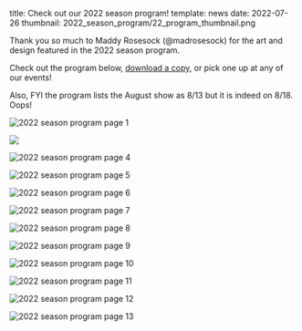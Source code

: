 title: Check out our 2022 season program!
template: news
date: 2022-07-26
thumbnail: 2022_season_program/22_program_thumbnail.png

Thank you so much to Maddy Rosesock (@madrosesock) for the art and design featured in the 2022 season program.

Check out the program below, [download a copy]({attach}/images/2022_season_program/22_season_program_spreads.pdf), or pick one up at any of our events!

Also, FYI the program lists the August show as 8/13 but it is indeed on 8/18. Oops!

![2022 season program page 1](/images/2022_season_program/single_pages/22_program_page01.png)

![ ](/images/2022_season_program/single_pages/22_program_page02.png)

![2022 season program page 4](/images/2022_season_program/single_pages/22_program_page04.png)

![2022 season program page 5](/images/2022_season_program/single_pages/22_program_page05.png)

![2022 season program page 6](/images/2022_season_program/single_pages/22_program_page06.png)

![2022 season program page 7](/images/2022_season_program/single_pages/22_program_page07.png)

![2022 season program page 8](/images/2022_season_program/single_pages/22_program_page08.png)

![2022 season program page 9](/images/2022_season_program/single_pages/22_program_page09.png)

![2022 season program page 10](/images/2022_season_program/single_pages/22_program_page10.png)

![2022 season program page 11](/images/2022_season_program/single_pages/22_program_page11.png)

![2022 season program page 12](/images/2022_season_program/single_pages/22_program_page12.png)

![2022 season program page 13](/images/2022_season_program/single_pages/22_program_page13.png)



